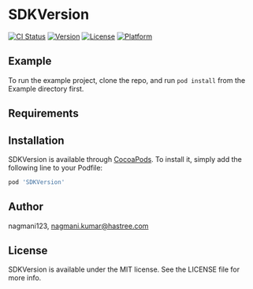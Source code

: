 # SDKVersion

[![CI Status](https://img.shields.io/travis/nagmani123/SDKVersion.svg?style=flat)](https://travis-ci.org/nagmani123/SDKVersion)
[![Version](https://img.shields.io/cocoapods/v/SDKVersion.svg?style=flat)](https://cocoapods.org/pods/SDKVersion)
[![License](https://img.shields.io/cocoapods/l/SDKVersion.svg?style=flat)](https://cocoapods.org/pods/SDKVersion)
[![Platform](https://img.shields.io/cocoapods/p/SDKVersion.svg?style=flat)](https://cocoapods.org/pods/SDKVersion)

## Example

To run the example project, clone the repo, and run `pod install` from the Example directory first.

## Requirements

## Installation

SDKVersion is available through [CocoaPods](https://cocoapods.org). To install
it, simply add the following line to your Podfile:

```ruby
pod 'SDKVersion'
```

## Author

nagmani123, nagmani.kumar@hastree.com

## License

SDKVersion is available under the MIT license. See the LICENSE file for more info.
